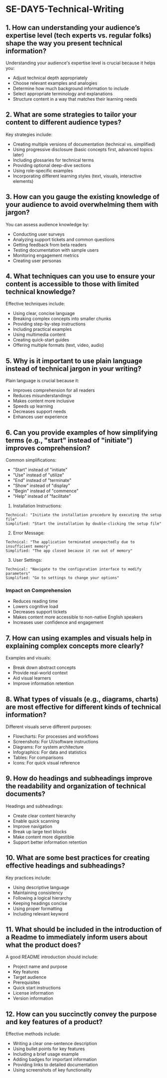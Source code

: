 # SE-DAY5-Technical-Writing

## 1. How can understanding your audience’s expertise level (tech experts vs. regular folks) shape the way you present technical information? 
Understanding your audience's expertise level is crucial because it helps you:
- Adjust technical depth appropriately
- Choose relevant examples and analogies
- Determine how much background information to include
- Select appropriate terminology and explanations
- Structure content in a way that matches their learning needs

## 2. What are some strategies to tailor your content to different audience types?
Key strategies include:
- Creating multiple versions of documentation (technical vs. simplified)
- Using progressive disclosure (basic concepts first, advanced topics later)
- Including glossaries for technical terms
- Providing optional deep-dive sections
- Using role-specific examples
- Incorporating different learning styles (text, visuals, interactive elements)

## 3. How can you gauge the existing knowledge of your audience to avoid overwhelming them with jargon?
You can assess audience knowledge by:
- Conducting user surveys
- Analyzing support tickets and common questions
- Getting feedback from beta readers
- Testing documentation with sample users
- Monitoring engagement metrics
- Creating user personas

## 4. What techniques can you use to ensure your content is accessible to those with limited technical knowledge?
Effective techniques include:
- Using clear, concise language
- Breaking complex concepts into smaller chunks
- Providing step-by-step instructions
- Including practical examples
- Using multimedia content
- Creating quick-start guides
- Offering multiple formats (text, video, audio)

## 5. Why is it important to use plain language instead of technical jargon in your writing?
Plain language is crucial because it:
- Improves comprehension for all readers
- Reduces misunderstandings
- Makes content more inclusive
- Speeds up learning
- Decreases support needs
- Enhances user experience

## 6. Can you provide examples of how simplifying terms (e.g., "start" instead of "initiate") improves comprehension?
Common simplifications:
- "Start" instead of "initiate"
- "Use" instead of "utilize"
- "End" instead of "terminate"
- "Show" instead of "display"
- "Begin" instead of "commence"
- "Help" instead of "facilitate"

1. Installation Instructions:
```
Technical: "Initiate the installation procedure by executing the setup file"
Simplified: "Start the installation by double-clicking the setup file"
```

2. Error Message:
```
Technical: "The application terminated unexpectedly due to insufficient memory"
Simplified: "The app closed because it ran out of memory"
```

3. User Settings:
```
Technical: "Navigate to the configuration interface to modify parameters"
Simplified: "Go to settings to change your options"
```
### Impact on Comprehension
- Reduces reading time
- Lowers cognitive load
- Decreases support tickets
- Makes content more accessible to non-native English speakers
- Increases user confidence and engagement

## 7. How can using examples and visuals help in explaining complex concepts more clearly?
Examples and visuals:
- Break down abstract concepts
- Provide real-world context
- Aid visual learners
- Improve information retention


## 8. What types of visuals (e.g., diagrams, charts) are most effective for different kinds of technical information?
Different visuals serve different purposes:
- Flowcharts: For processes and workflows
- Screenshots: For UI/software instructions
- Diagrams: For system architecture
- Infographics: For data and statistics
- Tables: For comparisons
- Icons: For quick visual reference

## 9. How do headings and subheadings improve the readability and organization of technical documents?
Headings and subheadings:
- Create clear content hierarchy
- Enable quick scanning
- Improve navigation
- Break up large text blocks
- Make content more digestible
- Support better information retention

## 10. What are some best practices for creating effective headings and subheadings?
Key practices include:
- Using descriptive language
- Maintaining consistency
- Following a logical hierarchy
- Keeping headings concise
- Using proper formatting
- Including relevant keyword

## 11. What should be included in the introduction of a Readme to immediately inform users about what the product does?
A good README introduction should include:
- Project name and purpose
- Key features
- Target audience
- Prerequisites
- Quick start instructions
- License information
- Version information

## 12. How can you succinctly convey the purpose and key features of a product?
Effective methods include:
- Writing a clear one-sentence description
- Using bullet points for key features
- Including a brief usage example
- Adding badges for important information
- Providing links to detailed documentation
- Using screenshots of key functionality
